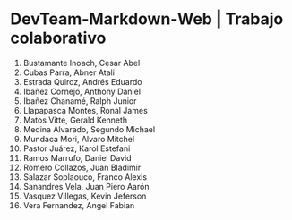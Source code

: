 # DevTeam-Markdown-Web | Trabajo colaborativo

1.	Bustamante Inoach, Cesar Abel
2.	Cubas Parra, Abner Atali
3.	Estrada Quiroz, Andrés Eduardo
4.	Ibañez Cornejo, Anthony Daniel 
5.	Ibañez Chanamé, Ralph Junior
6.	Llapapasca Montes, Ronal James
7.	Matos Vitte, Gerald Kenneth
8.	Medina Alvarado, Segundo Michael
9.	Mundaca Mori, Alvaro Mitchel
10.	Pastor Juárez, Karol Estefani
11.	Ramos Marrufo, Daniel David 
12.	Romero Collazos, Juan Bladimir
13.	Salazar Soplaouco, Franco Alexis
14.	Sanandres Vela, Juan Piero Aarón
15.	Vasquez Villegas, Kevin Jeferson
16.	Vera Fernandez, Angel Fabian